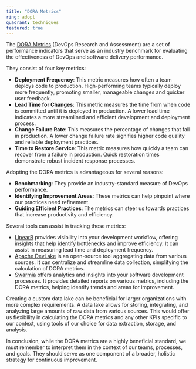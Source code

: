 ```yaml
---
title: "DORA Metrics"
ring: adopt
quadrant: techniques
featured: true
---
```


The [DORA Metrics](https://cloud.google.com/blog/products/devops-sre/the-2019-accelerate-state-of-devops-elite-performance-productivity-and-scaling) (DevOps Research and Assessment) are a set of performance indicators that serve as an industry benchmark for evaluating the effectiveness of DevOps and software delivery performance.

They consist of four key metrics:
- **Deployment Frequency**: This metric measures how often a team deploys code to production. High-performing teams typically deploy more frequently, promoting smaller, manageable changes and quicker user feedback.
- **Lead Time for Changes**: This metric measures the time from when code is committed until it is deployed in production. A lower lead time indicates a more streamlined and efficient development and deployment process.
- **Change Failure Rate**: This measures the percentage of changes that fail in production. A lower change failure rate signifies higher code quality and reliable deployment practices.
- **Time to Restore Service**: This metric measures how quickly a team can recover from a failure in production. Quick restoration times demonstrate robust incident response processes.

Adopting the DORA metrics is advantageous for several reasons:
- **Benchmarking**: They provide an industry-standard measure of DevOps performance. 
- **Identifying Improvement Areas**: These metrics can help pinpoint where our practices need refinement.
- **Guiding Efficient Practices**: The metrics can steer us towards practices that increase productivity and efficiency.

Several tools can assist in tracking these metrics:

- [LinearB](https://linearb.io/) provides visibility into your development workflow, offering insights that help identify bottlenecks and improve efficiency. It can assist in measuring lead time and deployment frequency.
- [Apache DevLake](https://github.com/apache/incubator-dolphinscheduler) is an open-source tool aggregating data from various sources. It can centralize and streamline data collection, simplifying the calculation of DORA metrics.
- [Swarmia](https://swarmia.com/) offers analytics and insights into your software development processes. It provides detailed reports on various metrics, including the DORA metrics, helping identify trends and areas for improvement.

Creating a custom data lake can be beneficial for larger organizations with more complex requirements. A data lake allows for storing, integrating, and analyzing large amounts of raw data from various sources. This would offer us flexibility in calculating the DORA metrics and any other KPIs specific to our context, using tools of our choice for data extraction, storage, and analysis.

In conclusion, while the DORA metrics are a highly beneficial standard, we must remember to interpret them in the context of our teams, processes, and goals. They should serve as one component of a broader, holistic strategy for continuous improvement.
